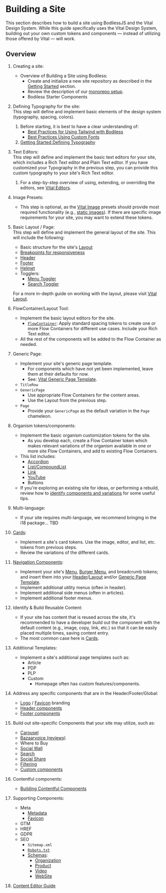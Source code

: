 # Building a Site

This section describes how to build a site using BodilessJS and the Vital Design System. While this
guide specifically uses the Vital Design System, building out your own custom tokens and components
— instead of utilizing those offered by Vital — will work.

## Overview

<!-- TODO: When page is complete, convert numbered steps into headers.
           Not worth doing while page is in flux. -->

01. Creating a site:
    - Overview of Building a Site using Bodiless:
      - Create and initialize a new site repository as described in the [Getting
        Started](/About/GettingStarted) section.
      - Review the description of our [monorepo setup](/Development/Packages).
      - Bodiless Starter Components

01. Defining Typography for the site:  
    This step will define and implement basic elements of the design system (typography, spacing,
    colors).
    01. Before starting, it is best to have a clear understanding of:
        - [Best Practices for Using Tailwind with Bodiless](./Typography/TailwindGuide)
        - [Best Practices Using Custom Fonts](./Typography/Fonts)
    01. [Getting Started Defining Typography](./Typography/Typography)

01. Text Editors:  
    This step will define and implement the basic text editors for your site, which includes a Rich
    Text editor and Plain Text editor. If you have customized your Typography in the previous step,
    you can provide this custom typography to your site's Rich Text editor.
    01. For a step-by-step overview of using, extending, or overriding the editors, see [Vital
        Editors](/VitalDesignSystem/Components/VitalEditors/).

01. Image Presets:
    - This step is optional, as the [Vital Image](/VitalDesignSystem/Components/VitalImage/) presets
      should provide most required functionality (e.g., [static
      images](/VitalDesignSystem/Components/VitalImage/#static-images)). If there are specific image
      requirements for your site, you may want to extend these tokens.

01. Basic Layout / Page:  
    This step will define and implement the general layout of the site. This will include the
    following:
    - Basic structure for the site's [Layout](/VitalDesignSystem/Components/VitalLayout/Layout)
    - [Breakpoints for responsiveness](/VitalDesignSystem/Components/VitalLayout/Responsiveness#breakpoints)
    - [Header](/VitalDesignSystem/Components/VitalLayout/Header)
    - [Footer](/VitalDesignSystem/Components/VitalLayout/Footer)
    - [Helmet](/VitalDesignSystem/Components/VitalLayout/Helmet)
    - Togglers:
      - [Menu Toggler](/VitalDesignSystem/Components/VitalLayout/MenuToggler)
      - [Search Toggler](/VitalDesignSystem/Components/VitalLayout/SearchToggler)

    For a more in-depth guide on working with the layout, please visit [Vital
    Layout](/VitalDesignSystem/Components/VitalLayout/).

01. FlowContainer/Layout Tool:
    - Implement the basic layout editors for the site.
      - [`FlowContainer`](/VitalDesignSystem/Components/VitalFlowContainer): Apply standard spacing
        tokens to create one or more Flow Containers for different use cases. Include your Rich Text
        editor.
    - All the rest of the components will be added to the Flow Container as needed.

01. Generic Page:
    - Implement your site's generic page template.
      - For components which have not yet been implemented, leave them at their defaults for now.
      - See: [Vital Generic Page Template](/VitalDesignSystem/Components/VitalTemplates/Generic).
    - `TitleRow`
    - `GenericPage`
      - Use appropriate Flow Containers for the content areas.
      - Use the Layout from the previous step.
    - `Page`
      - Provide your `GenericPage` as the default variation in the `Page` chameleon.

01. Organism tokens/components:
    - Implement the basic organism customization tokens for the site.
      - As you develop each, create a Flow Container token which makes relevant variations of the
        organism available in one or more site Flow Containers, and add to existing Flow Containers.
    - This list includes:
      - [Accordion](/Components/SingleAccordion)
      - [List/CompoundList](/VitalDesignSystem/Components/VitalList)
      - [Link](/VitalDesignSystem/Components/VitalLink)
      - [YouTube](/VitalDesignSystem/Components/VitalYouTube/)
      - Buttons
    <!-- TODO: Update link; page archived. -->
    - If you're exploring an existing site for ideas, or performing a rebuild, review how to
      [identify components and variations](./IdentifyingComponentsGuide) for some useful tips.

01. Multi-language:
      <!-- TODO: Complete bullet when able. -->
    - If your site requires multi-language, we recommend bringing in the i18 package... TBD

01. [Cards](/VitalDesignSystem/Components/VitalCard/):
    - Implement a site's card tokens. Use the image, editor, and list, etc. tokens from previous
      steps.
    - Review the variations of the different cards.

01. [Navigation Components](/VitalDesignSystem/Components/VitalNavigation/):
    - Implement your site's [Menu](/VitalDesignSystem/Components/VitalNavigation/Menu), [Burger
      Menu](/VitalDesignSystem/Components/VitalNavigation/BurgerMenu), and breadcrumb tokens; and
      insert them into your
      [Header](/VitalDesignSystem/Components/VitalLayout/Header)/[Layout](/VitalDesignSystem/Components/VitalLayout/Layout)
      and/or [Generic Page Template](/VitalDesignSystem/Components/VitalTemplates/Generic).
    - Implement additional utility menus (often in header).
    - Implement additional side menus (often in articles).
    - Implement additional footer menus.

01. Identify & Build Reusable Content:
    - If your site has content that is reused across the site, it's recommended to have a developer
      build out the component with the default content (e.g., image, copy, link, etc.) so that it
      can be easily placed multiple times, saving content entry.
    - The most common case here is [Cards](/VitalDesignSystem/Components/VitalCard/).

01. Additional Templates:
    - Implement a site's additional page templates such as:
      - Article
      - PDP
      - PLP
      - Custom
        - Homepage often has custom features/components.

01. Address any specific components that are in the Header/Footer/Global:
    - [Logo](/VitalDesignSystem/Components/VitalLayout/Logo) /
      [Favicon](/Development/Guides/BuildingSites/Meta/Favicon) branding
    - [Header components](/VitalDesignSystem/Components/VitalLayout/Header)
    - [Footer components](/VitalDesignSystem/Components/VitalLayout/Footer)

01. Build out site-specific Components that your site may utilize, such as:
    - [Carousel](/Components/Carousel)
    - [Bazaarvoice (reviews)](/Components/bv)
    - Where to Buy
    - [Social Wall](/Components/SocialWall)
    - [Search](/Components/Search/)
    - [Social Share](/VitalDesignSystem/Components/VitalMeta/Share)
    - [Filtering](/Components/FilterByGroup)
    - [Custom components](/Development/Guides/CreatingBodilessComponents)

01. Contentful components:
    - [Building Contentful Components](./BuildingComponents/BuildingContentful)

01. Supporting Components:
    - Meta
      - [Metadata](./Meta/Metadata)
      - [Favicon](./Meta/Favicon)
    - GTM
    - HREF
    - GDPR
    - SEO
      - `Sitemap.xml`
      - [`Robots.txt`](/Design/GatsbyTheme#robotstxt)
      - [Schemas](/Components/Schema/):
        - [Organization](/Components/Schema/Organization)
        - [Product](/Components/Schema/Product)
        - [Video](/Components/Schema/Video)
        - [WebSite](/Components/Schema/Website)

01. [Content Editor Guide](/ContentEditorUserGuide/)
